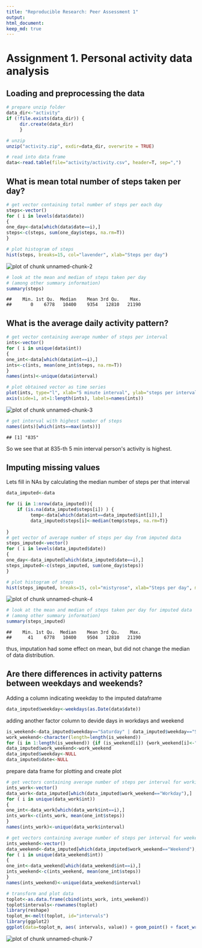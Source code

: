 ```yaml
---
title: "Reproducible Research: Peer Assessment 1"
output: 
html_document:
keep_md: true
---
```

Assignment 1. Personal activity data analysis
=============

## Loading and preprocessing the data


```r
# prepare unzip folder
data_dir<-"activity"
if (!file.exists(data_dir)) {
     dir.create(data_dir)
     }

# unzip
unzip("activity.zip", exdir=data_dir, overwrite = TRUE)

# read into data frame
data<-read.table(file="activity/activity.csv", header=T, sep=",")
```


## What is mean total number of steps taken per day?

```r
# get vector containing total number of steps per each day
steps<-vector()
for ( i in levels(data$date))
{
one_day<-data[which(data$date==i),]
steps<-c(steps, sum(one_day$steps, na.rm=T))
}

# plot histogram of steps 
hist(steps, breaks=15, col="lavender", xlab="Steps per day")
```

![plot of chunk unnamed-chunk-2](figure/unnamed-chunk-2-1.png) 

```r
# look at the mean and median of steps taken per day 
# (among other summary information)
summary(steps)
```

```
##    Min. 1st Qu.  Median    Mean 3rd Qu.    Max. 
##       0    6778   10400    9354   12810   21190
```


## What is the average daily activity pattern?

```r
# get vector containing average number of steps per interval
ints<-vector()
for ( i in unique(data$int))
{
one_int<-data[which(data$int==i),]
ints<-c(ints, mean(one_int$steps, na.rm=T))
}
names(ints)<-unique(data$interval)

# plot obtained vector as time series
plot(ints, type="l", xlab="5 minute interval", ylab="steps per interval", xaxt = "n")
axis(side=1, at=1:length(ints), labels=names(ints))
```

![plot of chunk unnamed-chunk-3](figure/unnamed-chunk-3-1.png) 

```r
# get interval with highest number of steps
names(ints)[which(ints==max(ints))]
```

```
## [1] "835"
```
So we see that at 835-th 5 min interval person's activity is highest.

## Imputing missing values
Lets fill in NAs by calculating the median number of steps per that interval

```r
data_imputed<-data

for (i in 1:nrow(data_imputed)){
    if (is.na(data_imputed$steps[i]) ) {
         temp<-data[which(data$int==data_imputed$int[i]),]
         data_imputed$steps[i]<-median(temp$steps, na.rm=T)}
     
}
# get vector of average number of steps per day from imputed data
steps_imputed<-vector()
for ( i in levels(data_imputed$date))
{
one_day<-data_imputed[which(data_imputed$date==i),]
steps_imputed<-c(steps_imputed, sum(one_day$steps))
}

# plot histogram of steps 
hist(steps_imputed, breaks=15, col="mistyrose", xlab="Steps per day", main="Imputed data")
```

![plot of chunk unnamed-chunk-4](figure/unnamed-chunk-4-1.png) 

```r
# look at the mean and median of steps taken per day for imputed data
# (among other summary information)
summary(steps_imputed)
```

```
##    Min. 1st Qu.  Median    Mean 3rd Qu.    Max. 
##      41    6778   10400    9504   12810   21190
```
thus, imputation had some effect on mean, but did not change the median of data distribution.
## Are there differences in activity patterns between weekdays and weekends?
Adding a column indicating weekday to the imputed dataframe

```r
data_imputed$weekday<-weekdays(as.Date(data$date))
```
adding another factor column to devide days in workdays and weekend

```r
is_weekend<-data_imputed$weekday=="Saturday" | data_imputed$weekday=="Sunday"
work_weekend<-character(length=length(is_weekend))
for (i in 1:length(is_weekend)) {if (is_weekend[i]) {work_weekend[i]<-"Weekend" } else{work_weekend[i]<-"Workday"}}
data_imputed$work_weekend<-work_weekend
data_imputed$weekday<-NULL
data_imputed$date<-NULL
```
prepare data frame for plotting and create plot

```r
# get vectors containing average number of steps per interval for working days
ints_work<-vector()
data_work<-data_imputed[which(data_imputed$work_weekend=="Workday"),]
for ( i in unique(data_work$int))
{
one_int<-data_work[which(data_work$int==i),]
ints_work<-c(ints_work, mean(one_int$steps))
}
names(ints_work)<-unique(data_work$interval)

# get vectors containing average number of steps per interval for weekends
ints_weekend<-vector()
data_weekend<-data_imputed[which(data_imputed$work_weekend=="Weekend"),]
for ( i in unique(data_weekend$int))
{
one_int<-data_weekend[which(data_weekend$int==i),]
ints_weekend<-c(ints_weekend, mean(one_int$steps))
}
names(ints_weekend)<-unique(data_weekend$interval)

# transform and plot data
toplot<-as.data.frame(cbind(ints_work, ints_weekend))
toplot$intervals<-rownames(toplot)
library(reshape)
toplot_m<-melt(toplot, id="intervals")
library(ggplot2)
ggplot(data=toplot_m, aes( intervals, value)) + geom_point() + facet_wrap(~variable)
```

![plot of chunk unnamed-chunk-7](figure/unnamed-chunk-7-1.png) 
